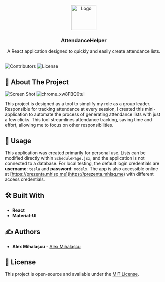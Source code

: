 
<br/>
<p align="center">
  <a href="https://github.com/alexmihalascu/AttendanceHelper">
    <img src="https://i.postimg.cc/zBWwxTxx/favicon.png" alt="Logo" width="80" height="80">
  </a>

  <h3 align="center">AttendanceHelper</h3>

  <p align="center">
    A React application designed to quickly and easily create attendance lists.
    <br/>
    <br/>
  </p>
</p>

![Contributors](https://img.shields.io/github/contributors/alexmihalascu/AttendanceHelper?color=dark-green) ![License](https://img.shields.io/github/license/alexmihalascu/AttendanceHelper) 

## 📖 About The Project

![Screen Shot](https://i.imgur.com/L5YrF7p.png)
![chrome_xw8FBQ0tul](https://user-images.githubusercontent.com/41302353/226617781-85908f5c-ec12-45d4-853c-8c8bb1b0b6a7.png)

This project is designed as a tool to simplify my role as a group leader. Responsible for tracking attendance at every session, I created this mini-application to automate the process of generating attendance lists with just a few clicks. This tool streamlines attendance tracking, saving time and effort, allowing me to focus on other responsibilities.

## 🚀 Usage

This application was created primarily for personal use. Lists can be modified directly within `SchedulePage.jsx`, and the application is not connected to a database. For local testing, the default login credentials are **username**: `tesla` and **password**: `modelx`. The app is also accessible online at [https://prezenta.mhlsq.me](https://prezenta.mhlsq.me) with different access credentials.

## 🛠 Built With

- **React**
- **Material-UI**

## ✍️ Authors

* **Alex Mihalașcu** - [Alex Mihalașcu](https://github.com/alexmihalascu)

## 📄 License

This project is open-source and available under the [MIT License](LICENSE).
